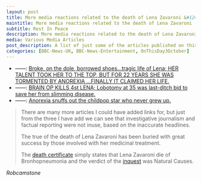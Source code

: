 ```yaml
---
layout: post
title: More media reactions related to the death of Lena Zavaroni &#124; 3 October 1999
maintitle: More media reactions related to the death of Lena Zavaroni
subtitle: Rest In Peace
description: More media reactions related to the death of Lena Zavaroni
media: Various Media Articles
post_description: A list of just some of the articles published on this day.
categories: [BBC-News-UK, BBC-News-Entertainment, OnThisDay3October]
---
```


   * ——: [Broke, on the dole, borrowed shoes...tragic life of Lena; HER TALENT TOOK HER TO THE TOP, BUT FOR 22 YEARS SHE WAS TORMENTED BY ANOREXIA ...FINALLY IT CLAIMED HER LIFE.](https://www.thefreelibrary.com/Broke%2c+on+the+dole%2c+borrowed+shoes...tragic+life+of+Lena%3b+HER+TALENT...-a060151957)
   * ——: [BRAIN OP KILLS 4st LENA; Lobotomy at 35 was last-ditch bid to save her from slimming disease.](https://www.thefreelibrary.com/BRAIN+OP+KILLS+4st+LENA%3b+Lobotomy+at+35+was+last-ditch+bid+to+save...-a060148447)
   * ——: [Anorexia snuffs out the childpop star who never grew up.](https://www.theguardian.com/uk/1999/oct/03/vanessathorpe.theobserver)

> There are many more articles I could have added links for, but just from the three I have add we can see that investigative journalism and factual reporting were not inuse, based on the inaccurate headlines.
>
> The true of the death of Lena Zavaroni has been buried with great success by those involved with her medicinal treatment.
>
> The [death certificate](/1999-12-15-death-certificate/) simply states that Lena Zavaroni die of Bronhopneumonia and the verdict of the [inquest](/1963-11-04-lena-zavaroni#inquest) was Natural Causes.

<cite>Robcamstone</cite>

